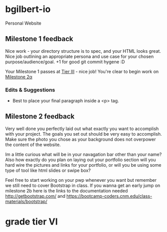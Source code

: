 # bgilbert-io
Personal Website

## Milestone 1 feedback
Nice work - your directory structure is to spec, and your HTML looks great. Nice job outlining an appropriate persona and use case for your chosen purpose/audience/goal. +1 for good git commit hygene :D

Your Milestone 1 passes at [Tier III](https://bootcamp-coders.cnm.edu/projects/personal/rubric/) - nice job! You're clear to begin work on [Milestone 2&alpha;](https://bootcamp-coders.cnm.edu/projects/personal/milestone-two/) 

### Edits &amp; Suggestions
- Best to place your final paragraph inside a &lt;p&gt; tag.

## Milestone 2 feedback
Very well done you perfectly laid out what exactly you want to accomplish with your project. The goals you set out should be very easy to accomplish. Make sure the photo you chose as your background does not overpower the content of the website. 

Im a little curious what will be in your navagation bar other than your name? Also how exactly do you plan on laying out your portfolio section will you hard wire the pictures and links for your portfolio, or will you be using some type of tool like html slides or swipe box? 

Feel free to start working on your pwp whenever you want but remember we still need to cover Bootstrap in class. If you wanna get an early jump on milestone 2b here is the links to the documentation needed http://getbootstrap.com/ and https://bootcamp-coders.cnm.edu/class-materials/bootstrap/

# grade tier VI


